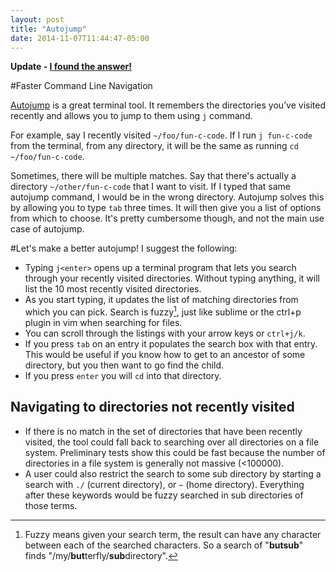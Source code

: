 ```yaml
---
layout: post
title: "Autojump"
date: 2014-11-07T11:44:47-05:00
---
```


**Update - [I found the answer!](/2014/11/07/hella-fast-command-line-navigation.html)**

#Faster Command Line Navigation

[Autojump](https://github.com/joelthelion/autojump) is a great terminal tool. It remembers the directories you’ve visited recently and allows you to jump to them using `j` command.

For example, say I recently visited `~/foo/fun-c-code`. If I run `j fun-c-code` from the terminal, from any directory, it will be the same as running `cd ~/foo/fun-c-code`.

Sometimes, there will be multiple matches. Say that there's actually a directory `~/other/fun-c-code` that I want to visit. If I typed that same autojump command, I would be in the wrong directory. Autojump solves this by allowing you to type `tab` three times. It will then give you a list of options from which to choose. It's pretty cumbersome though, and not the main use case of autojump.

#Let's make a better autojump!
I suggest the following:

* Typing `j<enter>` opens up a terminal program that lets you search through your recently visited directories. Without typing anything, it will list the 10 most recently visited directories.
* As you start typing, it updates the list of matching directories from which you can pick. Search is fuzzy[^fuzzy], just like sublime or the ctrl+p plugin in vim when searching for files.
* You can scroll through the listings with your arrow keys or `ctrl+j/k`.
* If you press `tab` on an entry it populates the search box with that entry. This would be useful if you know how to get to an ancestor of some directory, but you then want to go find the child.
* If you press `enter` you will `cd` into that directory.

## Navigating to directories not recently visited
* If there is no match in the set of directories that have been recently visited, the tool could fall back to searching over all directories on a file system. Preliminary tests show this could be fast because the number of directories in a file system is generally not massive (<100000).
* A user could also restrict the search to some sub directory by starting a search with `./` (current directory), or `~` (home directory). Everything after these keywords would be fuzzy searched in sub directories of those terms.

[^fuzzy]: Fuzzy means given your search term, the result can have any character between each of the searched characters. So a search of "**butsub**" finds "/my/**but**terfly/**sub**directory".

